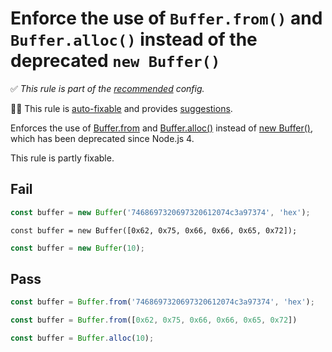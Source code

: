 # Enforce the use of `Buffer.from()` and `Buffer.alloc()` instead of the deprecated `new Buffer()`

✅ *This rule is part of the [recommended](https://github.com/sindresorhus/eslint-plugin-unicorn#recommended-config) config.*

🔧💡 This rule is [auto-fixable](https://eslint.org/docs/user-guide/command-line-interface#fixing-problems) and provides [suggestions](https://eslint.org/docs/developer-guide/working-with-rules#providing-suggestions).

Enforces the use of [Buffer.from](https://nodejs.org/api/buffer.html#buffer_class_method_buffer_from_array) and [Buffer.alloc()](https://nodejs.org/api/buffer.html#buffer_class_method_buffer_alloc_size_fill_encoding) instead of [new Buffer()](https://nodejs.org/api/buffer.html#buffer_new_buffer_array), which has been deprecated since Node.js 4.

This rule is partly fixable.

## Fail

```js
const buffer = new Buffer('7468697320697320612074c3a97374', 'hex');
```

```
const buffer = new Buffer([0x62, 0x75, 0x66, 0x66, 0x65, 0x72]);
```

```js
const buffer = new Buffer(10);
```

## Pass

```js
const buffer = Buffer.from('7468697320697320612074c3a97374', 'hex');
```

```js
const buffer = Buffer.from([0x62, 0x75, 0x66, 0x66, 0x65, 0x72])
```

```js
const buffer = Buffer.alloc(10);
```
